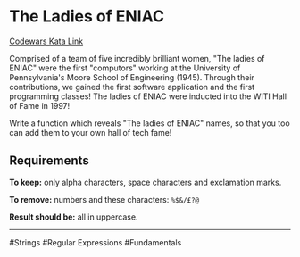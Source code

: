 # The Ladies of ENIAC

[Codewars Kata Link](https://www.codewars.com/kata/56d31aaefd3a52902a000d66/python)

Comprised of a team of five incredibly brilliant women, "The ladies of ENIAC" were the first "computors" working at the University of Pennsylvania's Moore School of Engineering (1945). Through their contributions, we gained the first software application and the first programming classes! The ladies of ENIAC were inducted into the WITI Hall of Fame in 1997!

Write a function which reveals "The ladies of ENIAC" names, so that you too can add them to your own hall of tech fame!

## Requirements

**To keep:** only alpha characters, space characters and exclamation marks.

**To remove:** numbers and these characters: `%$&/£?@`

**Result should be:** all in uppercase.

---

#Strings #Regular Expressions #Fundamentals